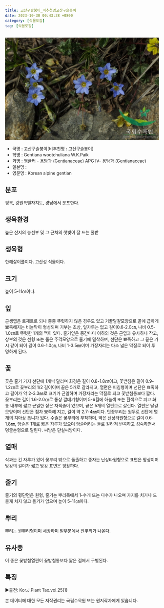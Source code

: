 ```yaml
---
title: 고산구슬붕이_비추천명고산구슬봉이
date: 2023-10-30 00:43:38 +0800
category: [식물도감]
tag: [식물도감]
---
```




![고산구슬붕이[비추천명 : 고산구슬봉이]](/assets/img/fileUpload/plants/basic/Gentianaceae/Gentiana/7673/1_th2.JPG)
- 국명 : 고산구슬붕이[비추천명 : 고산구슬봉이]
- 학명 : Gentiana wootchuliana W.K.Paik
- 과명 : 앵글러 - 용담과 (Gentianaceae) APG Ⅳ- 용담과 (Gentianaceae)
- 일본명 : 
- 영문명 : Korean alpine gentian


## 분포
평북, 강원특별자치도, 경남에서 분포한다.
## 생육환경
높은 산지의 능선부 및 그 근처의 햇빛이 잘 드는 풀밭
## 생육형
한해살이풀이다. 고산성 식물이다.
## 크기
높이 5-11㎝이다.
## 잎
근생엽은 로제트로 되나 종종 뚜렷하지 않은 경우도 있고 거꿀달걀모양으로 끝에 급하게 뾰족해지는 비늘막이 형성되며 기부는 초상, 잎자루는 없고 길이0.6-2.0㎝, 나비 0.5-1.0㎝로 뚜렷한 1개의 맥이 있다.  줄기잎은 중간마디 이하의 것은 근엽과 유사하나 작고, 상부의 것은 선형 또는 좁은 주걱모양으로 줄기에 밀착하며, 선단은 뾰족하고 그 끝은 가시 같이 되어 길이 0.6-1.0㎝, 나비 1-3.5㎜이며 가장자리는 다소 넓은 막질로 되어 투명하게 된다.
## 꽃
꽃은 줄기 가지 선단에 1개씩 달리며 화경은 길이 0.8-1.8㎝이고, 꽃받침은 길이 0.9-1.2㎝로 꽃부리의 1/2 길이이며 끝은 5개로 갈라지고, 열편은 피침형이며 선단은 뾰족하고 길이가 약 2-3.3㎜로 크기가 균일하며 가장자리는 막질로 되고 꽃받침통보다 짧다.  꽃부리는 길이 1.6-2.0㎝로 통상 깔데기형이며 5-6월에 하늘색 또는 흰색으로 피고 화통 내부에 짧고 균일한 짙은 자색줄이 있으며, 끝은 5개의 열편으로 갈린다. 열편은 달걀모양이며 선단은 점차 뾰족해 지고, 길이 약 2.7-4㎜이다. 덧꽃부리는 원두로 선단에 몇 개의 치아상 톱니가 있다. 수술은 꽃부리에 부착하며, 약은 선상타원형으로 길이 0.6-1.8㎜, 암술은 1개로 짧은 자루가 있으며 암술머리는 둘로 갈라져 반곡하고 성숙하면서 덩굴손형으로 말린다. 씨방은 단실씨방이다. 
## 열매
삭과는 긴 자루가 있어 꽃부리 밖으로 돌출하고 종자는 난상타원형으로 표면은 망상이며 망강의 길이가 짧고 망강 표면은 평활하다.
## 줄기
줄기의 횡단면은 원형, 줄기는 뿌리목에서 1-수개 또는 다수가 나오며 가지를 치거나 드물게 치지 않고 돌기가 없으며 높이 5-11㎝이다.
## 뿌리
뿌리는 원뿌리형이며 세장하며 밑부분에서 잔뿌리가 나온다.
## 유사종
이 종은 꽃받침열편이 꽃받침통보다 짧은 점에서 구별된다.
## 특징
▶출전: Kor.J.Plant Tax.vol.25(1)






본 데이터에 대한 모든 저작권리는 국립수목원 또는 원저작자에게 있습니다.
